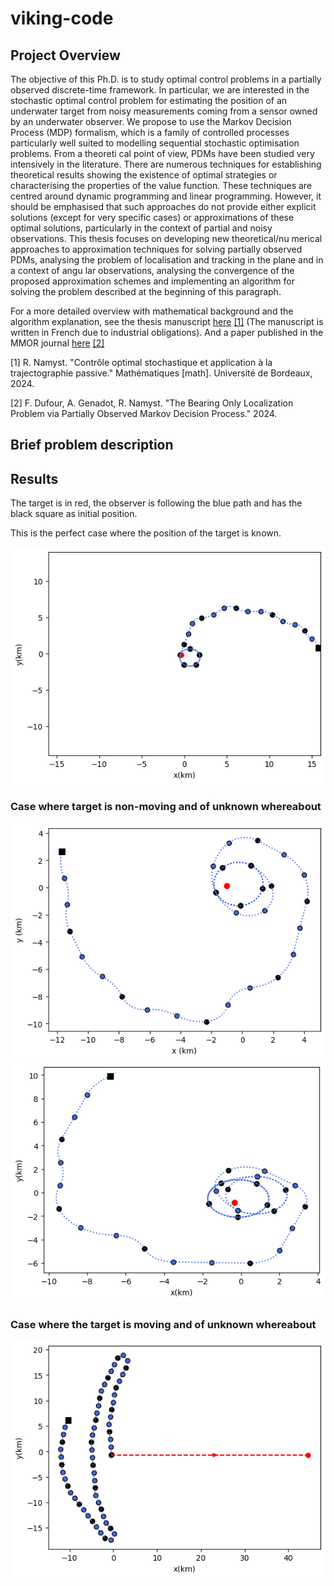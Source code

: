 # viking-code

## Project Overview

The objective of this Ph.D. is to study optimal control problems in a partially observed
 discrete-time framework. In particular, we are interested in the stochastic optimal control
 problem for estimating the position of an underwater target from noisy measurements
 coming from a sensor owned by an underwater observer. We propose to use the Markov
 Decision Process (MDP) formalism, which is a family of controlled processes particularly
 well suited to modelling sequential stochastic optimisation problems. From a theoreti
cal point of view, PDMs have been studied very intensively in the literature. There are
 numerous techniques for establishing theoretical results showing the existence of optimal
 strategies or characterising the properties of the value function. These techniques are
 centred around dynamic programming and linear programming. However, it should be
 emphasised that such approaches do not provide either explicit solutions (except for very
 specific cases) or approximations of these optimal solutions, particularly in the context of
 partial and noisy observations. This thesis focuses on developing new theoretical/nu
merical approaches to approximation techniques for solving partially observed PDMs,
 analysing the problem of localisation and tracking in the plane and in a context of angu
lar observations, analysing the convergence of the proposed approximation schemes and
 implementing an algorithm for solving the problem described at the beginning of this
 paragraph.
 
For a more detailed overview with mathematical background and the algorithm explanation, see the thesis manuscript [here](https://theses.hal.science/tel-04889756) [[1]](#1) (The manuscript is written in French due to industrial obligations).
And a paper published in the MMOR journal [here](https://hal.science/hal-04568986v1) [[2]](#2)

<a id="1">[1]</a> 
R. Namyst. "Contrôle optimal stochastique et application à la trajectographie passive." Mathématiques [math]. Université de Bordeaux, 2024.

<a id="2">[2]</a> 
F. Dufour, A. Genadot, R. Namyst. "The Bearing Only Localization Problem via Partially Observed Markov Decision Process." 2024. 

## Brief problem description


## Results
The target is in red, the observer is following the blue path and has the black square as initial position. 

This is the perfect case where the position of the target is known.

![Alt text](results/graphs/perfect-case-spiral.png)

### Case where target is non-moving and of unknown whereabout
![Alt text](results/graphs/trajectoire1208-03.png)
![Alt text](results/graphs/trajectoire1232-03.png)

### Case where the target is moving and of unknown whereabout
![Alt text](results/graphs/1503vx075png.png)

